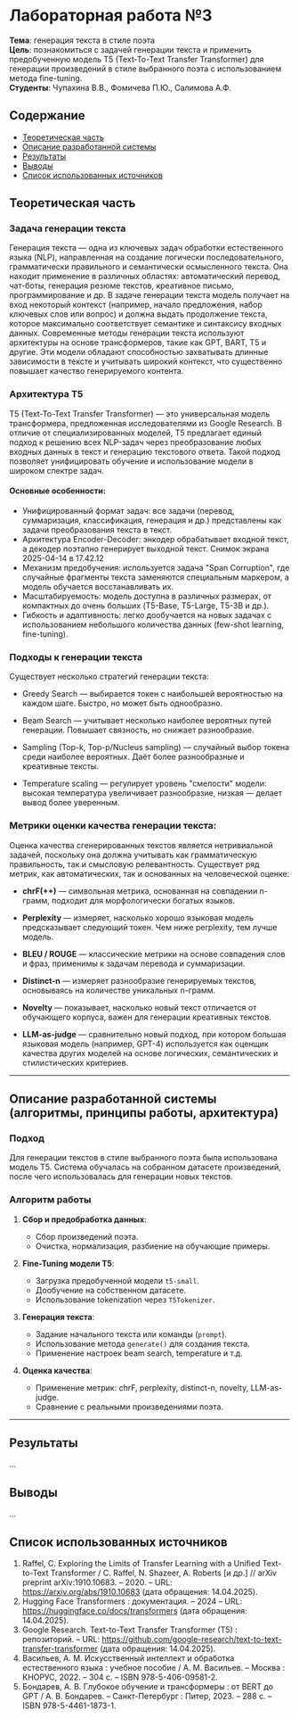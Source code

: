# Лабораторная работа №3

**Тема**: генерация текста в стиле поэта  
**Цель**: познакомиться с задачей генерации текста и применить предобученную модель T5 (Text-To-Text Transfer Transformer) для генерации произведений в стиле выбранного поэта с использованием метода fine-tuning.  
**Студенты**: Чупахина В.В., Фомичева П.Ю., Салимова А.Ф.

## Содержание

- [Теоретическая часть](#теоретическая-часть)
- [Описание разработанной системы](#описание-разработанной-системы-алгоритмы-принципы-работы-архитектура)
- [Результаты](#результаты)
- [Выводы](#выводы)
- [Список использованных источников](#список-использованных-источников)

## Теоретическая часть
### Задача генерации текста

Генерация текста — одна из ключевых задач обработки естественного языка (NLP), направленная на создание логически последовательного, грамматически правильного и семантически осмысленного текста. Она находит применение в различных областях: автоматический перевод, чат-боты, генерация резюме текстов, креативное письмо, программирование и др.
В задаче генерации текста модель получает на вход некоторый контекст (например, начало предложения, набор ключевых слов или вопрос) и должна выдать продолжение текста, которое максимально соответствует семантике и синтаксису входных данных.
Современные методы генерации текста используют архитектуры на основе трансформеров, такие как GPT, BART, T5 и другие. Эти модели обладают способностью захватывать длинные зависимости в тексте и учитывать широкий контекст, что существенно повышает качество генерируемого контента.

### Архитектура T5

T5 (Text-To-Text Transfer Transformer) — это универсальная модель трансформера, предложенная исследователями из Google Research. В отличие от специализированных моделей, T5 предлагает единый подход к решению всех NLP-задач через преобразование любых входных данных в текст и генерацию текстового ответа. Такой подход позволяет унифицировать обучение и использование модели в широком спектре задач.

#### Основные особенности:
- Унифицированный формат задач: все задачи (перевод, суммаризация, классификация, генерация и др.) представлены как задачи преобразования текста в текст.
- Архитектура Encoder-Decoder: энкодер обрабатывает входной текст, а декодер поэтапно генерирует выходной текст.
Снимок экрана 2025-04-14 в 17.42.12
- Механизм предобучения: используется задача "Span Corruption", где случайные фрагменты текста заменяются специальным маркером, а модель обучается восстанавливать их.
- Масштабируемость: модель доступна в различных размерах, от компактных до очень больших (T5-Base, T5-Large, T5-3B и др.).
- Гибкость и адаптивность: легко дообучается на новых задачах с использованием небольшого количества данных (few-shot learning, fine-tuning).
### Подходы к генерации текста
Существует несколько стратегий генерации текста:
- Greedy Search — выбирается токен с наибольшей вероятностью на каждом шаге. Быстро, но может быть однообразно.

- Beam Search — учитывает несколько наиболее вероятных путей генерации. Повышает связность, но снижает разнообразие.
- Sampling (Top-k, Top-p/Nucleus sampling) — случайный выбор токена среди наиболее вероятных. Даёт более разнообразные и креативные тексты.
- Temperature scaling — регулирует уровень "смелости" модели: высокая температура увеличивает разнообразие, низкая — делает вывод более уверенным.


### Метрики оценки качества генерации текста:
Оценка качества сгенерированных текстов является нетривиальной задачей, поскольку она должна учитывать как грамматическую правильность, так и смысловую релевантность. Существует ряд метрик, как автоматических, так и основанных на человеческой оценке:

- **chrF(++)** — символьная метрика, основанная на совпадении n-грамм, подходит для морфологически богатых языков.

- **Perplexity** — измеряет, насколько хорошо языковая модель предсказывает следующий токен. Чем ниже perplexity, тем лучше модель.
- **BLEU / ROUGE** — классические метрики на основе совпадения слов и фраз, применимы к задачам перевода и суммаризации.
- **Distinct-n**  — измеряет разнообразие генерируемых текстов, основываясь на количестве уникальных n-грамм.
- **Novelty** — показывает, насколько новый текст отличается от обучающего корпуса, важен для генерации креативных текстов.
- **LLM-as-judge** — сравнительно новый подход, при котором большая языковая модель (например, GPT-4) используется как оценщик качества других моделей на основе логических, семантических и стилистических критериев.

---
## Описание разработанной системы (алгоритмы, принципы работы, архитектура)
### Подход

Для генерации текстов в стиле выбранного поэта была использована модель T5. Система обучалась на собранном датасете произведений, после чего использовалась для генерации новых текстов.

### Алгоритм работы

1. **Сбор и предобработка данных**:
   - Сбор произведений поэта.
   - Очистка, нормализация, разбиение на обучающие примеры.

2. **Fine-Tuning модели T5**:
   - Загрузка предобученной модели `t5-small`.
   - Дообучение на собственном датасете.
   - Использование tokenization через `T5Tokenizer`.

3. **Генерация текста**:
   - Задание начального текста или команды (`prompt`).
   - Использование метода `generate()` для создания текста.
   - Применение настроек beam search, temperature и т.д.

4. **Оценка качества**:
   - Применение метрик: chrF, perplexity, distinct-n, novelty, LLM-as-judge.
   - Сравнение с реальными произведениями поэта.

---
## Результаты

...

## Выводы

...

## Список использованных источников

1. Raffel, C. Exploring the Limits of Transfer Learning with a Unified Text-to-Text Transformer / C. Raffel, N. Shazeer, A. Roberts [и др.] // arXiv preprint arXiv:1910.10683. – 2020. – URL: https://arxiv.org/abs/1910.10683 (дата обращения: 14.04.2025).
2. Hugging Face Transformers : документация. – 2024 – URL: https://huggingface.co/docs/transformers (дата обращения: 14.04.2025).
3. Google Research. Text-to-Text Transfer Transformer (T5) : репозиторий. – URL: https://github.com/google-research/text-to-text-transfer-transformer (дата обращения: 14.04.2025).
4. Васильев, А. М. Искусственный интеллект и обработка естественного языка : учебное пособие / А. М. Васильев. – Москва : КНОРУС, 2022. – 304 с. – ISBN 978-5-406-09581-2.
5. Бондарев, А. В. Глубокое обучение и трансформеры : от BERT до GPT / А. В. Бондарев. – Санкт-Петербург : Питер, 2023. – 288 с. – ISBN 978-5-4461-1873-1.
